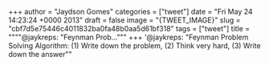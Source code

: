 
+++
author = "Jaydson Gomes"
categories = ["tweet"]
date = "Fri May 24 14:23:24 +0000 2013"
draft = false
image = "{TWEET_IMAGE}"
slug = "cbf7d5e75446c4011832ba0fa48b0aa5d61bf318"
tags = ["tweet"]
title = """"@jaykreps: "Feynman Prob..."""
+++
'@jaykreps: "Feynman Problem Solving Algorithm: (1) Write down the problem, (2) Think very hard, (3) Write down the answer""
